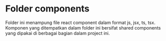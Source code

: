 # Folder components

Folder ini menampung file react component dalam format js, jsx, ts, tsx. Komponen yang ditempatkan dalam folder ini bersifat shared components yang dipakai di berbagai bagian dalam project ini.
